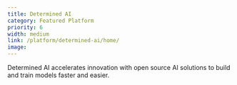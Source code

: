 ```yaml
---
title: Determined AI
category: Featured Platform
priority: 6
width: medium
link: /platform/determined-ai/home/
image: 
---
```


Determined AI accelerates innovation with open source AI solutions to build and train models faster and easier. 
